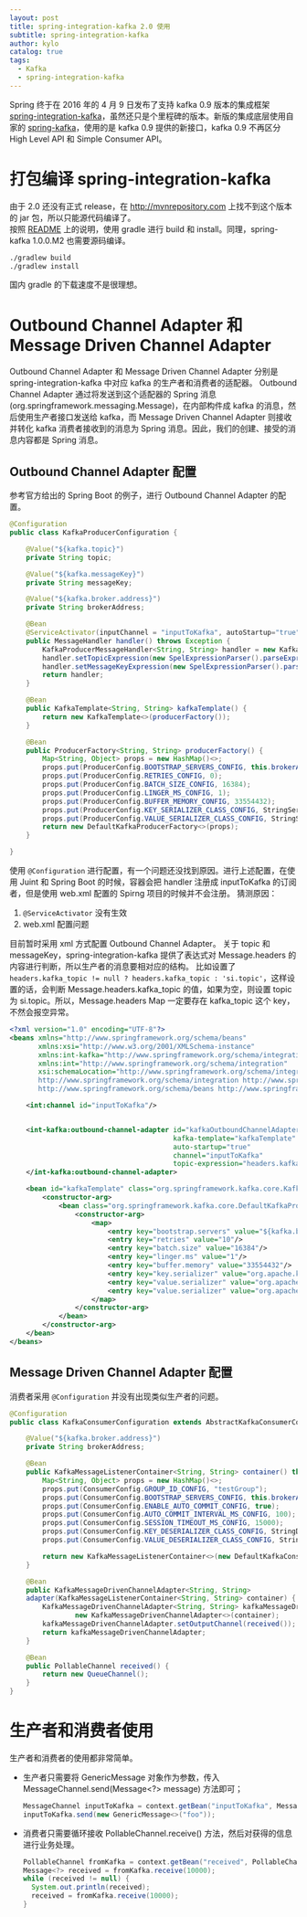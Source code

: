 ```yaml
---
layout: post
title: spring-integration-kafka 2.0 使用
subtitle: spring-integration-kafka
author: kylo
catalog: true
tags:
  - Kafka
  - spring-integration-kafka
---
```


Spring 终于在 2016 年的 4 月 9 日发布了支持 kafka 0.9 版本的集成框架 [spring-integration-kafka](!https://github.com/spring-projects/spring-integration-kafka)，虽然还只是个里程碑的版本。新版的集成底层使用自家的 [spring-kafka](!https://github.com/spring-projects/spring-kafka)，使用的是 kafka 0.9 提供的新接口，kafka 0.9 不再区分 High Level API 和 Simple Consumer API。

# 打包编译 spring-integration-kafka

由于 2.0 还没有正式 release，在 <http://mvnrepository.com> 上找不到这个版本的 jar 包，所以只能源代码编译了。<br>
按照 [README](!https://github.com/spring-projects/spring-integration-kafka) 上的说明，使用 gradle 进行 build 和 install。同理，spring-kafka 1.0.0.M2 也需要源码编译。

```bash
./gradlew build
./gradlew install
```

国内 gradle 的下载速度不是很理想。

# Outbound Channel Adapter 和 Message Driven Channel Adapter

Outbound Channel Adapter 和 Message Driven Channel Adapter 分别是 spring-integration-kafka 中对应 kafka 的生产者和消费者的适配器。 Outbound Channel Adapter 通过将发送到这个适配器的 Spring 消息(org.springframework.messaging.Message)，在内部构件成 kafka 的消息，然后使用生产者接口发送给 kafka，而 Message Driven Channel Adapter 则接收并转化 kafka 消费者接收到的消息为 Spring 消息。因此，我们的创建、接受的消息内容都是 Spring 消息。

## Outbound Channel Adapter 配置

参考官方给出的 Spring Boot 的例子，进行 Outbound Channel Adapter 的配置。

```java
@Configuration
public class KafkaProducerConfiguration {

    @Value("${kafka.topic}")
    private String topic;

    @Value("${kafka.messageKey}")
    private String messageKey;

    @Value("${kafka.broker.address}")
    private String brokerAddress;

    @Bean
    @ServiceActivator(inputChannel = "inputToKafka", autoStartup="true")
    public MessageHandler handler() throws Exception {
        KafkaProducerMessageHandler<String, String> handler = new KafkaProducerMessageHandler<>(kafkaTemplate());
        handler.setTopicExpression(new SpelExpressionParser().parseExpression("headers.kafka_topic != null ? headers.kafka_topic : '"+ topic +"'"));
        handler.setMessageKeyExpression(new SpelExpressionParser().parseExpression("headers.kafka_messageKey != null ? headers.kafka_messageKey : ''"+ messageKey +"'"));
        return handler;
    }

    @Bean
    public KafkaTemplate<String, String> kafkaTemplate() {
        return new KafkaTemplate<>(producerFactory());
    }

    @Bean
    public ProducerFactory<String, String> producerFactory() {
        Map<String, Object> props = new HashMap()<>;
        props.put(ProducerConfig.BOOTSTRAP_SERVERS_CONFIG, this.brokerAddress);
        props.put(ProducerConfig.RETRIES_CONFIG, 0);
        props.put(ProducerConfig.BATCH_SIZE_CONFIG, 16384);
        props.put(ProducerConfig.LINGER_MS_CONFIG, 1);
        props.put(ProducerConfig.BUFFER_MEMORY_CONFIG, 33554432);
        props.put(ProducerConfig.KEY_SERIALIZER_CLASS_CONFIG, StringSerializer.class);
        props.put(ProducerConfig.VALUE_SERIALIZER_CLASS_CONFIG, StringSerializer.class);
        return new DefaultKafkaProducerFactory<>(props);
    }

}
```

使用 `@Configuration` 进行配置，有一个问题还没找到原因。进行上述配置，在使用 Juint 和 Spring Boot 的时候，容器会把 handler 注册成 inputToKafka 的订阅者，但是使用 web.xml 配置的 Spirng 项目的时候并不会注册。 猜测原因：

1. `@ServiceActivator` 没有生效
2. web.xml 配置问题

目前暂时采用 xml 方式配置 Outbound Channel Adapter。 关于 topic 和 messageKey，spring-integration-kafka 提供了表达式对 Message.headers 的内容进行判断，所以生产者的消息要相对应的结构。 比如设置了 `headers.kafka_topic != null ? headers.kafka_topic : 'si.topic'`，这样设置的话，会判断 Message.headers.kafka_topic 的值，如果为空，则设置 topic 为 si.topic。所以，Message.headers Map 一定要存在 kafka_topic 这个 key，不然会报空异常。

```xml
<?xml version="1.0" encoding="UTF-8"?>
<beans xmlns="http://www.springframework.org/schema/beans"
       xmlns:xsi="http://www.w3.org/2001/XMLSchema-instance"
       xmlns:int-kafka="http://www.springframework.org/schema/integration/kafka"
       xmlns:int="http://www.springframework.org/schema/integration"
       xsi:schemaLocation="http://www.springframework.org/schema/integration/kafka http://www.springframework.org/schema/integration/kafka/spring-integration-kafka.xsd
       http://www.springframework.org/schema/integration http://www.springframework.org/schema/integration/spring-integration.xsd
       http://www.springframework.org/schema/beans http://www.springframework.org/schema/beans/spring-beans.xsd">

    <int:channel id="inputToKafka"/>


    <int-kafka:outbound-channel-adapter id="kafkaOutboundChannelAdapter"
                                        kafka-template="kafkaTemplate"
                                        auto-startup="true"
                                        channel="inputToKafka"
                                        topic-expression="headers.kafka_topic != null ? headers.kafka_topic : '${kafka.topic}'">
    </int-kafka:outbound-channel-adapter>

    <bean id="kafkaTemplate" class="org.springframework.kafka.core.KafkaTemplate">
        <constructor-arg>
            <bean class="org.springframework.kafka.core.DefaultKafkaProducerFactory">
                <constructor-arg>
                    <map>
                        <entry key="bootstrap.servers" value="${kafka.broker.address}"/>
                        <entry key="retries" value="10"/>
                        <entry key="batch.size" value="16384"/>
                        <entry key="linger.ms" value="1"/>
                        <entry key="buffer.memory" value="33554432"/>
                        <entry key="key.serializer" value="org.apache.kafka.common.serialization.StringSerializer"/>
                        <entry key="value.serializer" value="org.apache.kafka.common.serialization.StringSerializer"/>
                        <entry key="value.serializer" value="org.apache.kafka.common.serialization.StringSerializer"/>
                    </map>
                </constructor-arg>
            </bean>
        </constructor-arg>
    </bean>
</beans>
```

## Message Driven Channel Adapter 配置

消费者采用 `@Configuration` 并没有出现类似生产者的问题。

```java
@Configuration
public class KafkaConsumerConfiguration extends AbstractKafkaConsumerConfiguration {

    @Value("${kafka.broker.address}")
    private String brokerAddress;

    @Bean
    public KafkaMessageListenerContainer<String, String> container() throws Exception {
        Map<String, Object> props = new HashMap()<>;
        props.put(ConsumerConfig.GROUP_ID_CONFIG, "testGroup");
        props.put(ConsumerConfig.BOOTSTRAP_SERVERS_CONFIG, this.brokerAddress);
        props.put(ConsumerConfig.ENABLE_AUTO_COMMIT_CONFIG, true);
        props.put(ConsumerConfig.AUTO_COMMIT_INTERVAL_MS_CONFIG, 100);
        props.put(ConsumerConfig.SESSION_TIMEOUT_MS_CONFIG, 15000);
        props.put(ConsumerConfig.KEY_DESERIALIZER_CLASS_CONFIG, StringDeserializer.class);
        props.put(ConsumerConfig.VALUE_DESERIALIZER_CLASS_CONFIG, StringDeserializer.class);

        return new KafkaMessageListenerContainer<>(new DefaultKafkaConsumerFactory<>(props), "test.topic");
    }

    @Bean
    public KafkaMessageDrivenChannelAdapter<String, String>
    adapter(KafkaMessageListenerContainer<String, String> container) {
        KafkaMessageDrivenChannelAdapter<String, String> kafkaMessageDrivenChannelAdapter =
                new KafkaMessageDrivenChannelAdapter<>(container);
        kafkaMessageDrivenChannelAdapter.setOutputChannel(received());
        return kafkaMessageDrivenChannelAdapter;
    }

    @Bean
    public PollableChannel received() {
        return new QueueChannel();
    }
}
```

# 生产者和消费者使用

生产者和消费者的使用都非常简单。

- 生产者只需要将 GenericMessage 对象作为参数，传入 MessageChannel.send(Message<?> message) 方法即可；

  ```java
  MessageChannel inputToKafka = context.getBean("inputToKafka", MessageChannel.class);
  inputToKafka.send(new GenericMessage<>("foo"));
  ```

- 消费者只需要循环接收 PollableChannel.receive() 方法，然后对获得的信息进行业务处理。

  ```java
  PollableChannel fromKafka = context.getBean("received", PollableChannel.class);
  Message<?> received = fromKafka.receive(10000);
  while (received != null) {
    System.out.println(received);
    received = fromKafka.receive(10000);
  }
  ```
